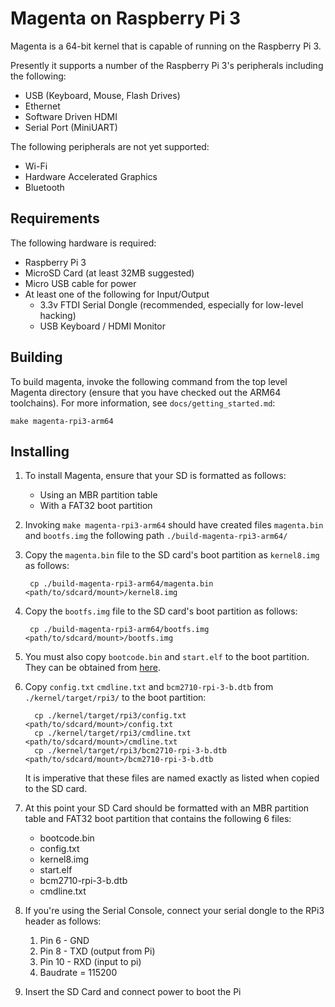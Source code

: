 #  Magenta on Raspberry Pi 3

Magenta is a 64-bit kernel that is capable of running on the Raspberry Pi 3.

Presently it supports a number of the Raspberry Pi 3's peripherals including
the following:
 + USB (Keyboard, Mouse, Flash Drives)
 + Ethernet
 + Software Driven HDMI
 + Serial Port (MiniUART)

The following peripherals are not yet supported:
 + Wi-Fi
 + Hardware Accelerated Graphics
 + Bluetooth

## Requirements

The following hardware is required:
 + Raspberry Pi 3
 + MicroSD Card (at least 32MB suggested)
 + Micro USB cable for power
 + At least one of the following for Input/Output
    - 3.3v FTDI Serial Dongle (recommended, especially for low-level hacking)
    - USB Keyboard / HDMI Monitor

## Building
To build magenta, invoke the following command from the top level Magenta
directory (ensure that you have checked out the ARM64 toolchains). For more
information, see `docs/getting_started.md`:

    make magenta-rpi3-arm64

## Installing
1. To install Magenta, ensure that your SD is formatted as follows:
   + Using an MBR partition table
   + With a FAT32 boot partition

2. Invoking `make magenta-rpi3-arm64` should have created files `magenta.bin`
   and `bootfs.img` the following path `./build-magenta-rpi3-arm64/`


3. Copy the `magenta.bin` file to the SD card's boot partition as `kernel8.img`
   as follows:

        cp ./build-magenta-rpi3-arm64/magenta.bin <path/to/sdcard/mount>/kernel8.img

4. Copy the `bootfs.img` file to the SD card's boot partition as follows:

        cp ./build-magenta-rpi3-arm64/bootfs.img <path/to/sdcard/mount>/bootfs.img

5. You must also copy `bootcode.bin` and `start.elf` to the boot partition. They
   can be obtained from [here](https://github.com/raspberrypi/firmware/tree/master/boot).

6. Copy `config.txt` `cmdline.txt` and `bcm2710-rpi-3-b.dtb` from
   `./kernel/target/rpi3/` to the boot partition:

         cp ./kernel/target/rpi3/config.txt <path/to/sdcard/mount>/config.txt
         cp ./kernel/target/rpi3/cmdline.txt <path/to/sdcard/mount>/cmdline.txt
         cp ./kernel/target/rpi3/bcm2710-rpi-3-b.dtb <path/to/sdcard/mount>/bcm2710-rpi-3-b.dtb

   It is imperative that these files are named exactly as listed when copied to
   the SD card.

7. At this point your SD Card should be formatted with an MBR partition table
   and FAT32 boot partition that contains the following 6 files:
   + bootcode.bin
   + config.txt
   + kernel8.img
   + start.elf
   + bcm2710-rpi-3-b.dtb
   + cmdline.txt

8. If you're using the Serial Console, connect your serial dongle to the RPi3
   header as follows:
   1. Pin 6 - GND
   2. Pin 8 - TXD (output from Pi)
   3. Pin 10 - RXD (input to pi)
   4. Baudrate = 115200

9. Insert the SD Card and connect power to boot the Pi


